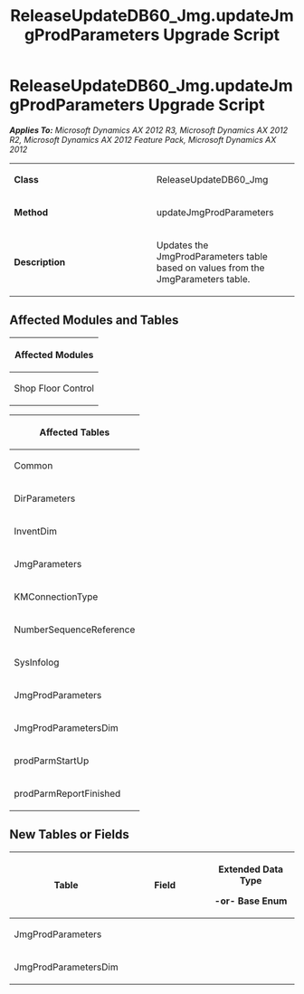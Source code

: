 ﻿---
title: ReleaseUpdateDB60_Jmg.updateJmgProdParameters Upgrade Script
TOCTitle: ReleaseUpdateDB60_Jmg.updateJmgProdParameters Upgrade Script
ms:assetid: 8cb516f5-f2cd-a650-af62-7bee950080d9
ms:mtpsurl: https://msdn.microsoft.com/en-us/library/JJ736459(v=AX.60)
ms:contentKeyID: 49709647
ms.date: 05/18/2015
mtps_version: v=AX.60
---

# ReleaseUpdateDB60\_Jmg.updateJmgProdParameters Upgrade Script 


_**Applies To:** Microsoft Dynamics AX 2012 R3, Microsoft Dynamics AX 2012 R2, Microsoft Dynamics AX 2012 Feature Pack, Microsoft Dynamics AX 2012_

<table>
<colgroup>
<col style="width: 50%" />
<col style="width: 50%" />
</colgroup>
<tbody>
<tr class="odd">
<td><p><strong>Class</strong></p></td>
<td><p>ReleaseUpdateDB60_Jmg</p></td>
</tr>
<tr class="even">
<td><p><strong>Method</strong></p></td>
<td><p>updateJmgProdParameters</p></td>
</tr>
<tr class="odd">
<td><p><strong>Description</strong></p></td>
<td><p>Updates the JmgProdParameters table based on values from the JmgParameters table.</p></td>
</tr>
</tbody>
</table>


## Affected Modules and Tables

<table>
<colgroup>
<col style="width: 100%" />
</colgroup>
<thead>
<tr class="header">
<th><p>Affected Modules</p></th>
</tr>
</thead>
<tbody>
<tr class="odd">
<td><p>Shop Floor Control</p></td>
</tr>
</tbody>
</table>


<table>
<colgroup>
<col style="width: 100%" />
</colgroup>
<thead>
<tr class="header">
<th><p>Affected Tables</p></th>
</tr>
</thead>
<tbody>
<tr class="odd">
<td><p>Common</p></td>
</tr>
<tr class="even">
<td><p>DirParameters</p></td>
</tr>
<tr class="odd">
<td><p>InventDim</p></td>
</tr>
<tr class="even">
<td><p>JmgParameters</p></td>
</tr>
<tr class="odd">
<td><p>KMConnectionType</p></td>
</tr>
<tr class="even">
<td><p>NumberSequenceReference</p></td>
</tr>
<tr class="odd">
<td><p>SysInfolog</p></td>
</tr>
<tr class="even">
<td><p>JmgProdParameters</p></td>
</tr>
<tr class="odd">
<td><p>JmgProdParametersDim</p></td>
</tr>
<tr class="even">
<td><p>prodParmStartUp</p></td>
</tr>
<tr class="odd">
<td><p>prodParmReportFinished</p></td>
</tr>
</tbody>
</table>


## New Tables or Fields

<table>
<colgroup>
<col style="width: 33%" />
<col style="width: 33%" />
<col style="width: 33%" />
</colgroup>
<thead>
<tr class="header">
<th><p>Table</p></th>
<th><p>Field</p></th>
<th><p>Extended Data Type</p>
<p>-or- Base Enum</p></th>
</tr>
</thead>
<tbody>
<tr class="odd">
<td><p>JmgProdParameters</p></td>
<td><p></p></td>
<td><p></p></td>
</tr>
<tr class="even">
<td><p>JmgProdParametersDim</p></td>
<td><p></p></td>
<td><p></p></td>
</tr>
</tbody>
</table>

  



